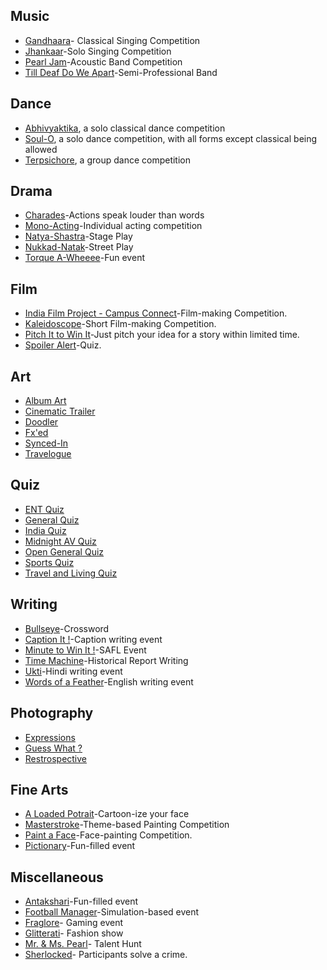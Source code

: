 <!-- TITLE: List Of Pearl Events -->
<!-- SUBTITLE: List of Pearl events, sorted by genre. -->

## Music
- [Gandhaara](/fests/pearl/events/gandhaara)- Classical Singing Competition
- [Jhankaar](/fests/pearl/events/jhankaar)-Solo Singing Competition
- [Pearl Jam](/fests/pearl/events/pearljam)-Acoustic Band Competition
- [Till Deaf Do We Apart](/fests/pearl/events/tddwa)-Semi-Professional Band 

## Dance
- [Abhivyaktika](/fests/pearl/events/abhivyakti), a solo classical dance competition
- [Soul-O](/fests/pearl/events/soulo), a solo dance competition, with all forms except classical being allowed
- [Terpsichore](/fests/pearl/events/terpsichore), a group dance competition
## Drama
* [Charades](/fests/pearl/events/char)-Actions speak louder than words
* [Mono-Acting](/fests/pearl/events/monoa)-Individual acting competition
* [Natya-Shastra](/fests/pearl/events/natsha)-Stage Play
* [Nukkad-Natak](/fests/pearl/events/nukkanat)-Street Play
* [Torque A-Wheeee](/fests/pearl/events/torqueawheeee)-Fun event
## Film
* [India Film Project - Campus Connect](/fests/pearl/events/filmproject)-Film-making Competition.
* [Kaleidoscope](/fests/pearl/events/kaleidoscope)-Short Film-making Competition.
* [Pitch It to Win It](/fests/pearl/events/pitchit)-Just pitch your idea for a story within limited time.
* [Spoiler Alert](/fests/pearl/events/spoilera)-Quiz.

## Art
* [Album Art](/fests/pearl/events/albumart)
* [Cinematic Trailer](/fests/pearl/events/cinematictrailer)
* [Doodler](/fests/pearl/events/doodler)
* [Fx'ed](/fests/pearl/events/fx'ed)
* [Synced-In](/fests/pearl/events/syncedin)
* [Travelogue](fests/pearl/events/travelogue)

## Quiz
* [ENT Quiz](/fests/pearl/events/entq)
* [General Quiz](/fests/pearl/events/genq)
* [India Quiz](/fests/pearl/events/indq)
* [Midnight AV Quiz](/fests/pearl/events/midavq)
* [Open General Quiz](/fests/pearl/events/opgenq)
* [Sports Quiz](/fests/pearl/events/spoq)
* [Travel and Living Quiz](/fests/pearl/events/tlq)
## Writing
* [Bullseye](/fests/pearl/events/bullseye)-Crossword
* [Caption It !](/fests/pearl/events/captionit)-Caption writing event
* [Minute to Win It !](/fests/pearl/events/minutetowinit)-SAFL Event
* [Time Machine](/fests/pearl/events/time-machine)-Historical Report Writing
* [Ukti](/fests/pearl/events/ukti)-Hindi writing event
* [Words of a Feather](/fests/pearl/events/woaf)-English writing event
## Photography
* [Expressions](/fests/pearl/events/expressions)
* [Guess What ?](/fests/pearl/events/guesswhat)
* [Restrospective](/fests/pearl/events/restrospective)
## Fine Arts
* [A Loaded Potrait](/fests/pearl/events/loadedpotrait)-Cartoon-ize your face
* [Masterstroke](/fests/pearl/events/masterstroke)-Theme-based Painting Competition
* [Paint a Face](/fests/pearl/events/paintaface)-Face-painting Competition.
* [Pictionary](/fests/pearl/events/pictionary)-Fun-filled event
## Miscellaneous
* [Antakshari](/fests/pearl/events/anatakshari)-Fun-filled event
* [Football Manager](/fests/pearl/events/footballmanager)-Simulation-based event
* [Fraglore](/fests/pearl/events/fraglore)- Gaming event
* [Glitterati](/fests/pearl/events/glitterati)- Fashion show
* [Mr. & Ms. Pearl](/fests/pearl/events/mr&mspearl)- Talent Hunt
* [Sherlocked](/fests/pearl/events/sherlocked)- Participants solve a crime.